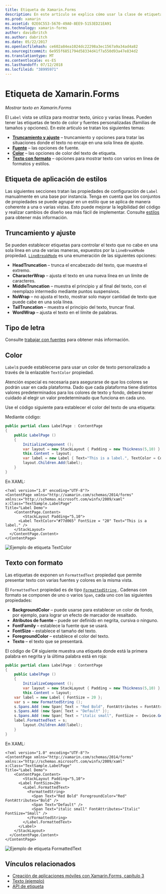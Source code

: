 ```yaml
---
title: Etiqueta de Xamarin.Forms
description: En este artículo se explica cómo usar la clase de etiqueta de Xamarin.Forms para mostrar único y varias línea de texto en aplicaciones.
ms.prod: xamarin
ms.assetid: 02E6C553-5670-49A0-8EE9-5153ED21EA91
ms.technology: xamarin-forms
author: davidbritch
ms.author: dabritch
ms.date: 05/22/2017
ms.openlocfilehash: ce602a84ea1024dc22298a3ec1567a9a34ad4a82
ms.sourcegitcommit: 6e955f6851794d58334d41f7a550d93a47e834d2
ms.translationtype: MT
ms.contentlocale: es-ES
ms.lasthandoff: 07/12/2018
ms.locfileid: "38995971"
---
```

# <a name="xamarinforms-label"></a>Etiqueta de Xamarin.Forms

_Mostrar texto en Xamarin.Forms_

El `Label` vista se utiliza para mostrar texto, único y varias líneas. Pueden tener las etiquetas de texto de color y fuentes personalizadas (familias de tamaños y opciones). En este artículo se tratan los siguientes temas:

- **[Truncamiento y ajuste](#Truncation_and_Wrapping)**  &ndash; truncamiento y opciones para tratar las situaciones donde el texto no encaje en una sola línea de ajuste.
- **[Fuente](#Font)**  &ndash; las opciones de fuente.
- **[Color](#Color)**  &ndash; las opciones de color del texto de etiqueta.
- **[Texto con formato](#Formatted_Text)**  &ndash; opciones para mostrar texto con varios en línea de formatos y estilos.

## <a name="styling-label"></a>Etiqueta de aplicación de estilos

Las siguientes secciones tratan las propiedades de configuración de `Label` manualmente en una base por instancia. Tenga en cuenta que los conjuntos de propiedades se puede agrupar en un estilo que se aplica de manera coherente a una o varias vistas. Esto puede mejorar la legibilidad del código y realizar cambios de diseño sea más fácil de implementar. Consulte [estilos](~/xamarin-forms/user-interface/text/styles.md) para obtener más información.

<a name="Truncation_and_Wrapping" />

## <a name="truncation-and-wrapping"></a>Truncamiento y ajuste

Se pueden establecer etiquetas para controlar el texto que no cabe en una sola línea en una de varias maneras, expuestos por la `LineBreakMode` propiedad. [`LineBreakMode`](xref:Xamarin.Forms.LineBreakMode) es una enumeración de las siguientes opciones:

- **HeadTruncation** &ndash; trunca el encabezado del texto, que muestra el extremo.
- **CharacterWrap** &ndash; ajusta el texto en una nueva línea en un límite de caracteres.
- **MiddleTruncation** &ndash; muestra el principio y al final del texto, con el reemplazo intermedio mediante puntos suspensivos.
- **NoWrap** &ndash; no ajusta el texto, mostrar solo mayor cantidad de texto que puede cabe en una sola línea.
- **TailTruncation** &ndash; muestra el principio del texto, truncar final.
- **WordWrap** &ndash; ajusta el texto en el límite de palabras.

## <a name="font"></a>Tipo de letra

Consulte [trabajar con fuentes](~/xamarin-forms/user-interface/text/fonts.md) para obtener más información.

## <a name="color"></a>Color

`Label`s puede establecerse para usar un color de texto personalizado a través de la enlazable `TextColor` propiedad.

Atención especial es necesaria para asegurarse de que los colores se podrán usar en cada plataforma. Dado que cada plataforma tiene distintos valores predeterminados para los colores de texto y fondo, deberá tener cuidado al elegir un valor predeterminado que funciona en cada uno.

Use el código siguiente para establecer el color del texto de una etiqueta:

Mediante código:

```csharp
public partial class LabelPage : ContentPage
{
    public LabelPage ()
    {
        InitializeComponent ();
        var layout = new StackLayout { Padding = new Thickness(5,10) };
        this.Content = layout;
        var label = new Label { Text="This is a label.", TextColor = Color.FromHex("#77d065"), FontSize = 20 };
        layout.Children.Add(label);
    }
}
```

En XAML:

```xaml
<?xml version="1.0" encoding="UTF-8"?>
<ContentPage xmlns="http://xamarin.com/schemas/2014/forms"
xmlns:x="http://schemas.microsoft.com/winfx/2009/xaml"
x:Class="TextSample.LabelPage"
Title="Label Demo">
    <ContentPage.Content>
        <StackLayout Padding="5,10">
      <Label TextColor="#77d065" FontSize = "20" Text="This is a label." />
    </StackLayout>
  </ContentPage.Content>
</ContentPage>
```

![](label-images/textcolor.png "Ejemplo de etiqueta TextColor")

<a name="Formatted_Text" />

## <a name="formatted-text"></a>Texto con formato

Las etiquetas de exponen un `FormattedText` propiedad que permite presentar texto con varias fuentes y colores en la misma vista.

El `FormattedText` propiedad es de tipo [ `FormattedString` ](xref:Xamarin.Forms.FormattedString). Cadenas con formato se componen de uno o varios `Span`, cada uno con las siguientes propiedades:

- **BackgroundColor** &ndash; puede usarse para establecer un color de fondo, por ejemplo, para lograr un efecto de marcador de resaltado.
- **Atributos de fuente** &ndash; puede ser definido en negrita, cursiva o ninguno.
- **FontFamily** &ndash; establece la fuente que se usará.
- **FontSize** &ndash; establece el tamaño del texto.
- **ForegroundColor** &ndash; establece el color del texto.
- **Texto** &ndash; el texto que se presentará.

El código de C# siguiente muestra una etiqueta donde está la primera palabra en negrita y la última palabra está en roja:

```csharp
public partial class LabelPage : ContentPage
{
    public LabelPage ()
    {
        InitializeComponent ();
        var layout = new StackLayout { Padding = new Thickness(5,10) };
        this.Content = layout;
    var label = new Label { FontSize = 20 };
    var s = new FormattedString ();
    s.Spans.Add (new Span{ Text = "Red Bold", FontAttributes = FontAttributes.Bold });
    s.Spans.Add (new Span{ Text = "Default" });
    s.Spans.Add (new Span{ Text = "italic small", FontSize =  Device.GetNamedSize(NamedSize.Small, typeof(Label)), FontAttributes = FontAttributes.Italic});
    label.FormattedText = s;
        layout.Children.Add(label);
    }
}
```

En XAML:

```xaml
<?xml version="1.0" encoding="UTF-8"?>
<ContentPage xmlns="http://xamarin.com/schemas/2014/forms"
xmlns:x="http://schemas.microsoft.com/winfx/2009/xaml"
x:Class="TextSample.LabelPage"
Title="Label Demo">
    <ContentPage.Content>
        <StackLayout Padding="5,10">
      <Label FontSize=20>
        <Label.FormattedText>
          <FormattedString>
            <Span Text="Red Bold" ForegroundColor="Red" FontAttributes="Bold" />
            <Span Text="Default" />
            <Span Text="italic small" FontAttributes="Italic" FontSize="Small" />
          </FormattedString>
        </Label.FormattedText>
      </Label>
    </StackLayout>
  </ContentPage.Content>
</ContentPage>
```

![](label-images/formattedtext.png "Ejemplo de etiqueta FormattedText")


## <a name="related-links"></a>Vínculos relacionados

- [Creación de aplicaciones móviles con Xamarin.Forms, capítulo 3](https://developer.xamarin.com/r/xamarin-forms/book/chapter03.pdf)
- [Texto (ejemplo)](https://developer.xamarin.com/samples/xamarin-forms/UserInterface/Text)
- [API de etiqueta](xref:Xamarin.Forms.Label)
